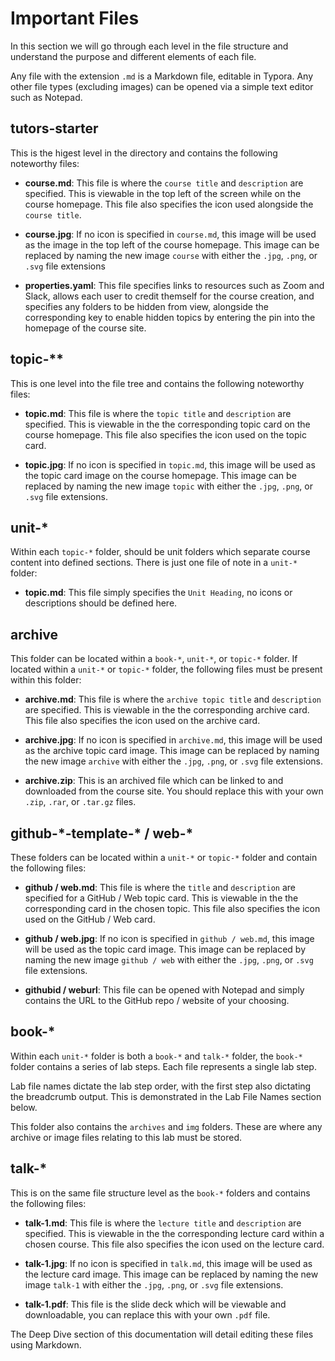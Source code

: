 # Important Files

In this section we will go through each level in the file structure and understand the purpose and different elements of each file.

Any file with the extension `.md` is a Markdown file, editable in Typora. Any other file types (excluding images) can be opened via a simple text editor such as Notepad.

## tutors-starter

This is the higest level in the directory and contains the following noteworthy files:
  - **course.md**: This file is where the `course title` and `description` are specified. This is viewable in the top left of the screen while on the course homepage. This file also specifies the icon used alongside the `course title`.

  - **course.jpg**: If no icon is specified in `course.md`, this image will be used as the image in the top left of the course homepage. This image can be replaced by naming the new image `course` with either the `.jpg`, `.png`, or `.svg` file extensions

  - **properties.yaml**: This file specifies links to resources such as Zoom and Slack, allows each user to credit themself for the course creation, and specifies any folders to be hidden from view, alongside the corresponding key to enable hidden topics by entering the pin into the homepage of the course site.


## topic-**

This is one level into the file tree and contains the following noteworthy files:
  - **topic.md**: This file is where the `topic title` and `description` are specified. This is viewable in the the corresponding topic card on the course homepage. This file also specifies the icon used on the topic card.

  - **topic.jpg**: If no icon is specified in `topic.md`, this image will be used as the topic card image on the course homepage. This image can be replaced by naming the new image `topic` with either the `.jpg`, `.png`, or `.svg` file extensions.


## unit-*

Within each `topic-*` folder, should be unit folders which separate course content into defined sections. There is just one file of note in a `unit-*` folder:
  - **topic.md**: This file simply specifies the `Unit Heading`, no icons or descriptions should be defined here.


## archive

This folder can be located within a `book-*`, `unit-*`, or `topic-*` folder. If located within a `unit-*` or `topic-*` folder, the following files must be present within this folder:
  - **archive.md**: This file is where the `archive topic title` and `description` are specified. This is viewable in the the corresponding archive card. This file also specifies the icon used on the archive card.

  - **archive.jpg**: If no icon is specified in `archive.md`, this image will be used as the archive topic card image. This image can be replaced by naming the new image `archive` with either the `.jpg`, `.png`, or `.svg` file extensions.

  - **archive.zip**: This is an archived file which can be linked to and downloaded from the course site. You should replace this with your own `.zip`, `.rar`, or `.tar.gz` files.


## github-\*-template-* / web-*

These folders can be located within a `unit-*` or `topic-*` folder and contain the following files:
  - **github / web.md**: This file is where the `title` and `description` are specified for a GitHub / Web topic card. This is viewable in the the corresponding card in the chosen topic. This file also specifies the icon used on the GitHub / Web card.

  - **github / web.jpg**: If no icon is specified in `github / web.md`, this image will be used as the topic card image. This image can be replaced by naming the new image `github / web` with either the `.jpg`, `.png`, or `.svg` file extensions.

  - **githubid / weburl**: This file can be opened with Notepad and simply contains the URL to the GitHub repo / website of your choosing.

## book-*

Within each `unit-*` folder is both a `book-*` and `talk-*` folder, the `book-*` folder contains a series of lab steps. Each file represents a single lab step.

Lab file names dictate the lab step order, with the first step also dictating the breadcrumb output. This is demonstrated in the Lab File Names section below.

This folder also contains the `archives` and `img` folders. These are where any archive or image files relating to this lab must be stored.

## talk-*

This is on the same file structure level as the `book-*` folders and contains the following files:
  - **talk-1.md**: This file is where the `lecture title` and `description` are specified. This is viewable in the the corresponding lecture card within a chosen course. This file also specifies the icon used on the lecture card.

  - **talk-1.jpg**: If no icon is specified in `talk.md`, this image will be used as the lecture card image. This image can be replaced by naming the new image `talk-1` with either the `.jpg`, `.png`, or `.svg` file extensions.

  - **talk-1.pdf**: This file is the slide deck which will be viewable and downloadable, you can replace this with your own `.pdf` file.


The Deep Dive section of this documentation will detail editing these files using Markdown.